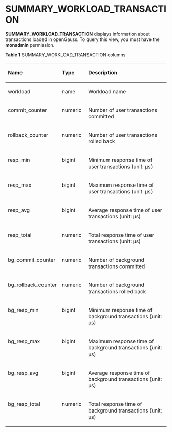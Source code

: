 # SUMMARY\_WORKLOAD\_TRANSACTION<a name="EN-US_TOPIC_0245374726"></a>

**SUMMARY\_WORKLOAD\_TRANSACTION**  displays information about transactions loaded in openGauss. To query this view, you must have the  **monadmin**  permission.

**Table  1**  SUMMARY\_WORKLOAD\_TRANSACTION columns

<a name="en-us_topic_0237122622_table14347174713173"></a>
<table><thead align="left"><tr id="en-us_topic_0237122622_row174991947111716"><th class="cellrowborder" valign="top" width="24.22%" id="mcps1.2.4.1.1"><p id="en-us_topic_0237122622_p1649924721712"><a name="en-us_topic_0237122622_p1649924721712"></a><a name="en-us_topic_0237122622_p1649924721712"></a><strong id="b0241832651"><a name="b0241832651"></a><a name="b0241832651"></a>Name</strong></p>
</th>
<th class="cellrowborder" valign="top" width="16.61%" id="mcps1.2.4.1.2"><p id="en-us_topic_0237122622_p1249984771711"><a name="en-us_topic_0237122622_p1249984771711"></a><a name="en-us_topic_0237122622_p1249984771711"></a><strong id="b22491333452"><a name="b22491333452"></a><a name="b22491333452"></a>Type</strong></p>
</th>
<th class="cellrowborder" valign="top" width="59.17%" id="mcps1.2.4.1.3"><p id="en-us_topic_0237122622_p1050017471170"><a name="en-us_topic_0237122622_p1050017471170"></a><a name="en-us_topic_0237122622_p1050017471170"></a><strong id="b189042333519"><a name="b189042333519"></a><a name="b189042333519"></a>Description</strong></p>
</th>
</tr>
</thead>
<tbody><tr id="en-us_topic_0237122622_row850024719173"><td class="cellrowborder" valign="top" width="24.22%" headers="mcps1.2.4.1.1 "><p id="en-us_topic_0237122622_p850004721718"><a name="en-us_topic_0237122622_p850004721718"></a><a name="en-us_topic_0237122622_p850004721718"></a>workload</p>
</td>
<td class="cellrowborder" valign="top" width="16.61%" headers="mcps1.2.4.1.2 "><p id="en-us_topic_0237122622_p1350044712177"><a name="en-us_topic_0237122622_p1350044712177"></a><a name="en-us_topic_0237122622_p1350044712177"></a>name</p>
</td>
<td class="cellrowborder" valign="top" width="59.17%" headers="mcps1.2.4.1.3 "><p id="en-us_topic_0237122622_p1150024711179"><a name="en-us_topic_0237122622_p1150024711179"></a><a name="en-us_topic_0237122622_p1150024711179"></a>Workload name</p>
</td>
</tr>
<tr id="en-us_topic_0237122622_row1450114474177"><td class="cellrowborder" valign="top" width="24.22%" headers="mcps1.2.4.1.1 "><p id="en-us_topic_0237122622_p6501124771714"><a name="en-us_topic_0237122622_p6501124771714"></a><a name="en-us_topic_0237122622_p6501124771714"></a>commit_counter</p>
</td>
<td class="cellrowborder" valign="top" width="16.61%" headers="mcps1.2.4.1.2 "><p id="en-us_topic_0237122622_p115011147111710"><a name="en-us_topic_0237122622_p115011147111710"></a><a name="en-us_topic_0237122622_p115011147111710"></a>numeric</p>
</td>
<td class="cellrowborder" valign="top" width="59.17%" headers="mcps1.2.4.1.3 "><p id="en-us_topic_0237122622_p2501047131717"><a name="en-us_topic_0237122622_p2501047131717"></a><a name="en-us_topic_0237122622_p2501047131717"></a>Number of user transactions committed</p>
</td>
</tr>
<tr id="en-us_topic_0237122622_row135015470176"><td class="cellrowborder" valign="top" width="24.22%" headers="mcps1.2.4.1.1 "><p id="en-us_topic_0237122622_p2501124721711"><a name="en-us_topic_0237122622_p2501124721711"></a><a name="en-us_topic_0237122622_p2501124721711"></a>rollback_counter</p>
</td>
<td class="cellrowborder" valign="top" width="16.61%" headers="mcps1.2.4.1.2 "><p id="en-us_topic_0237122622_p3501114715173"><a name="en-us_topic_0237122622_p3501114715173"></a><a name="en-us_topic_0237122622_p3501114715173"></a>numeric</p>
</td>
<td class="cellrowborder" valign="top" width="59.17%" headers="mcps1.2.4.1.3 "><p id="en-us_topic_0237122622_p45017479172"><a name="en-us_topic_0237122622_p45017479172"></a><a name="en-us_topic_0237122622_p45017479172"></a>Number of user transactions rolled back</p>
</td>
</tr>
<tr id="en-us_topic_0237122622_row3501124701718"><td class="cellrowborder" valign="top" width="24.22%" headers="mcps1.2.4.1.1 "><p id="en-us_topic_0237122622_p17501174711174"><a name="en-us_topic_0237122622_p17501174711174"></a><a name="en-us_topic_0237122622_p17501174711174"></a>resp_min</p>
</td>
<td class="cellrowborder" valign="top" width="16.61%" headers="mcps1.2.4.1.2 "><p id="en-us_topic_0237122622_p750244719176"><a name="en-us_topic_0237122622_p750244719176"></a><a name="en-us_topic_0237122622_p750244719176"></a>bigint</p>
</td>
<td class="cellrowborder" valign="top" width="59.17%" headers="mcps1.2.4.1.3 "><p id="en-us_topic_0237122622_p150219471179"><a name="en-us_topic_0237122622_p150219471179"></a><a name="en-us_topic_0237122622_p150219471179"></a>Minimum response time of user transactions (unit: μs)</p>
</td>
</tr>
<tr id="en-us_topic_0237122622_row8502134731717"><td class="cellrowborder" valign="top" width="24.22%" headers="mcps1.2.4.1.1 "><p id="en-us_topic_0237122622_p10502104712176"><a name="en-us_topic_0237122622_p10502104712176"></a><a name="en-us_topic_0237122622_p10502104712176"></a>resp_max</p>
</td>
<td class="cellrowborder" valign="top" width="16.61%" headers="mcps1.2.4.1.2 "><p id="en-us_topic_0237122622_p4502104731716"><a name="en-us_topic_0237122622_p4502104731716"></a><a name="en-us_topic_0237122622_p4502104731716"></a>bigint</p>
</td>
<td class="cellrowborder" valign="top" width="59.17%" headers="mcps1.2.4.1.3 "><p id="en-us_topic_0237122622_p1050215473170"><a name="en-us_topic_0237122622_p1050215473170"></a><a name="en-us_topic_0237122622_p1050215473170"></a>Maximum response time of user transactions (unit: μs)</p>
</td>
</tr>
<tr id="en-us_topic_0237122622_row6502174771717"><td class="cellrowborder" valign="top" width="24.22%" headers="mcps1.2.4.1.1 "><p id="en-us_topic_0237122622_p750264714176"><a name="en-us_topic_0237122622_p750264714176"></a><a name="en-us_topic_0237122622_p750264714176"></a>resp_avg</p>
</td>
<td class="cellrowborder" valign="top" width="16.61%" headers="mcps1.2.4.1.2 "><p id="en-us_topic_0237122622_p195028474176"><a name="en-us_topic_0237122622_p195028474176"></a><a name="en-us_topic_0237122622_p195028474176"></a>bigint</p>
</td>
<td class="cellrowborder" valign="top" width="59.17%" headers="mcps1.2.4.1.3 "><p id="en-us_topic_0237122622_p1450284751710"><a name="en-us_topic_0237122622_p1450284751710"></a><a name="en-us_topic_0237122622_p1450284751710"></a>Average response time of user transactions (unit: μs)</p>
</td>
</tr>
<tr id="en-us_topic_0237122622_row4502194710170"><td class="cellrowborder" valign="top" width="24.22%" headers="mcps1.2.4.1.1 "><p id="en-us_topic_0237122622_p165026476176"><a name="en-us_topic_0237122622_p165026476176"></a><a name="en-us_topic_0237122622_p165026476176"></a>resp_total</p>
</td>
<td class="cellrowborder" valign="top" width="16.61%" headers="mcps1.2.4.1.2 "><p id="en-us_topic_0237122622_p9503347131712"><a name="en-us_topic_0237122622_p9503347131712"></a><a name="en-us_topic_0237122622_p9503347131712"></a>numeric</p>
</td>
<td class="cellrowborder" valign="top" width="59.17%" headers="mcps1.2.4.1.3 "><p id="en-us_topic_0237122622_p1503144718176"><a name="en-us_topic_0237122622_p1503144718176"></a><a name="en-us_topic_0237122622_p1503144718176"></a>Total response time of user transactions (unit: μs)</p>
</td>
</tr>
<tr id="en-us_topic_0237122622_row14503347161710"><td class="cellrowborder" valign="top" width="24.22%" headers="mcps1.2.4.1.1 "><p id="en-us_topic_0237122622_p14503144711710"><a name="en-us_topic_0237122622_p14503144711710"></a><a name="en-us_topic_0237122622_p14503144711710"></a>bg_commit_counter</p>
</td>
<td class="cellrowborder" valign="top" width="16.61%" headers="mcps1.2.4.1.2 "><p id="en-us_topic_0237122622_p1150324713177"><a name="en-us_topic_0237122622_p1150324713177"></a><a name="en-us_topic_0237122622_p1150324713177"></a>numeric</p>
</td>
<td class="cellrowborder" valign="top" width="59.17%" headers="mcps1.2.4.1.3 "><p id="en-us_topic_0237122622_p3503124731718"><a name="en-us_topic_0237122622_p3503124731718"></a><a name="en-us_topic_0237122622_p3503124731718"></a>Number of background transactions committed</p>
</td>
</tr>
<tr id="en-us_topic_0237122622_row195031477175"><td class="cellrowborder" valign="top" width="24.22%" headers="mcps1.2.4.1.1 "><p id="en-us_topic_0237122622_p10504347161711"><a name="en-us_topic_0237122622_p10504347161711"></a><a name="en-us_topic_0237122622_p10504347161711"></a>bg_rollback_counter</p>
</td>
<td class="cellrowborder" valign="top" width="16.61%" headers="mcps1.2.4.1.2 "><p id="en-us_topic_0237122622_p450474719179"><a name="en-us_topic_0237122622_p450474719179"></a><a name="en-us_topic_0237122622_p450474719179"></a>numeric</p>
</td>
<td class="cellrowborder" valign="top" width="59.17%" headers="mcps1.2.4.1.3 "><p id="en-us_topic_0237122622_p1150444712172"><a name="en-us_topic_0237122622_p1150444712172"></a><a name="en-us_topic_0237122622_p1150444712172"></a>Number of background transactions rolled back</p>
</td>
</tr>
<tr id="en-us_topic_0237122622_row1050444713179"><td class="cellrowborder" valign="top" width="24.22%" headers="mcps1.2.4.1.1 "><p id="en-us_topic_0237122622_p950494715171"><a name="en-us_topic_0237122622_p950494715171"></a><a name="en-us_topic_0237122622_p950494715171"></a>bg_resp_min</p>
</td>
<td class="cellrowborder" valign="top" width="16.61%" headers="mcps1.2.4.1.2 "><p id="en-us_topic_0237122622_p2050454791716"><a name="en-us_topic_0237122622_p2050454791716"></a><a name="en-us_topic_0237122622_p2050454791716"></a>bigint</p>
</td>
<td class="cellrowborder" valign="top" width="59.17%" headers="mcps1.2.4.1.3 "><p id="en-us_topic_0237122622_p35052475176"><a name="en-us_topic_0237122622_p35052475176"></a><a name="en-us_topic_0237122622_p35052475176"></a>Minimum response time of background transactions (unit: μs)</p>
</td>
</tr>
<tr id="en-us_topic_0237122622_row65051647131713"><td class="cellrowborder" valign="top" width="24.22%" headers="mcps1.2.4.1.1 "><p id="en-us_topic_0237122622_p2505347101715"><a name="en-us_topic_0237122622_p2505347101715"></a><a name="en-us_topic_0237122622_p2505347101715"></a>bg_resp_max</p>
</td>
<td class="cellrowborder" valign="top" width="16.61%" headers="mcps1.2.4.1.2 "><p id="en-us_topic_0237122622_p18505847181717"><a name="en-us_topic_0237122622_p18505847181717"></a><a name="en-us_topic_0237122622_p18505847181717"></a>bigint</p>
</td>
<td class="cellrowborder" valign="top" width="59.17%" headers="mcps1.2.4.1.3 "><p id="en-us_topic_0237122622_p20505104713173"><a name="en-us_topic_0237122622_p20505104713173"></a><a name="en-us_topic_0237122622_p20505104713173"></a>Maximum response time of background transactions (unit: μs)</p>
</td>
</tr>
<tr id="en-us_topic_0237122622_row4505847111719"><td class="cellrowborder" valign="top" width="24.22%" headers="mcps1.2.4.1.1 "><p id="en-us_topic_0237122622_p75061247101711"><a name="en-us_topic_0237122622_p75061247101711"></a><a name="en-us_topic_0237122622_p75061247101711"></a>bg_resp_avg</p>
</td>
<td class="cellrowborder" valign="top" width="16.61%" headers="mcps1.2.4.1.2 "><p id="en-us_topic_0237122622_p10506144716177"><a name="en-us_topic_0237122622_p10506144716177"></a><a name="en-us_topic_0237122622_p10506144716177"></a>bigint</p>
</td>
<td class="cellrowborder" valign="top" width="59.17%" headers="mcps1.2.4.1.3 "><p id="en-us_topic_0237122622_p05061147101719"><a name="en-us_topic_0237122622_p05061147101719"></a><a name="en-us_topic_0237122622_p05061147101719"></a>Average response time of background transactions (unit: μs)</p>
</td>
</tr>
<tr id="en-us_topic_0237122622_row1450664711174"><td class="cellrowborder" valign="top" width="24.22%" headers="mcps1.2.4.1.1 "><p id="en-us_topic_0237122622_p175068475171"><a name="en-us_topic_0237122622_p175068475171"></a><a name="en-us_topic_0237122622_p175068475171"></a>bg_resp_total</p>
</td>
<td class="cellrowborder" valign="top" width="16.61%" headers="mcps1.2.4.1.2 "><p id="en-us_topic_0237122622_p8506134715174"><a name="en-us_topic_0237122622_p8506134715174"></a><a name="en-us_topic_0237122622_p8506134715174"></a>numeric</p>
</td>
<td class="cellrowborder" valign="top" width="59.17%" headers="mcps1.2.4.1.3 "><p id="en-us_topic_0237122622_p1950710472175"><a name="en-us_topic_0237122622_p1950710472175"></a><a name="en-us_topic_0237122622_p1950710472175"></a>Total response time of background transactions (unit: μs)</p>
</td>
</tr>
</tbody>
</table>

